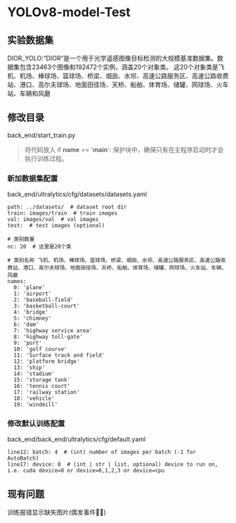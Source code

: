# YOLOv8-model-Test

## 实验数据集
DIOR_YOLO:“DIOR”是一个用于光学遥感图像目标检测的大规模基准数据集。数据集包含23463个图像和192472个实例，涵盖20个对象类。
这20个对象类是飞机、机场、棒球场、篮球场、桥梁、烟囱、水坝、高速公路服务区、高速公路收费站、港口、高尔夫球场、地面田径场、天桥、船舶、体育场、储罐、网球场、火车站、车辆和风磨

## 修改目录
back_end/start_train.py
>将代码放入 if __name__ == '__main__': 保护块中，确保只有在主程序启动时才会执行训练过程。
### 新加数据集配置
back_end/ultralytics/cfg/datasets/datasets.yaml 
```
path: ../datasets/  # dataset root dir
train: images/train  # train images
val: images/val  # val images
test:  # test images (optional)

# 类别数量
nc: 20  # 这里是20个类

# 类别名称 飞机、机场、棒球场、篮球场、桥梁、烟囱、水坝、高速公路服务区、高速公路收费站、港口、高尔夫球场、地面田径场、天桥、船舶、体育场、储罐、网球场、火车站、车辆、风磨
names:
  0: 'plane'
  1: 'airport'
  2: 'baseball-field'
  3: 'basketball-court'
  4: 'bridge'
  5: 'chimney'
  6: 'dam'
  7: 'highway service area'
  8: 'highway toll-gate'
  9: 'port'
  10: 'golf course'
  11: 'Surface track and field'
  12: 'platform bridge'
  13: 'ship'
  14: 'stadium'
  15: 'storage tank'
  16: 'tennis court'
  17: 'railway station'
  18: 'vehicle'
  19: 'windmill'
```
### 修改默认训练配置
back_end/back_end/ultralytics/cfg/default.yaml
```
line12: batch: 4  # (int) number of images per batch (-1 for AutoBatch) 
line17: device: 0  # (int | str | list, optional) device to run on, i.e. cuda device=0 or device=0,1,2,3 or device=cpu
```
## 现有问题
训练报错显示缺失图片(偶发事件🤷‍♂️)








